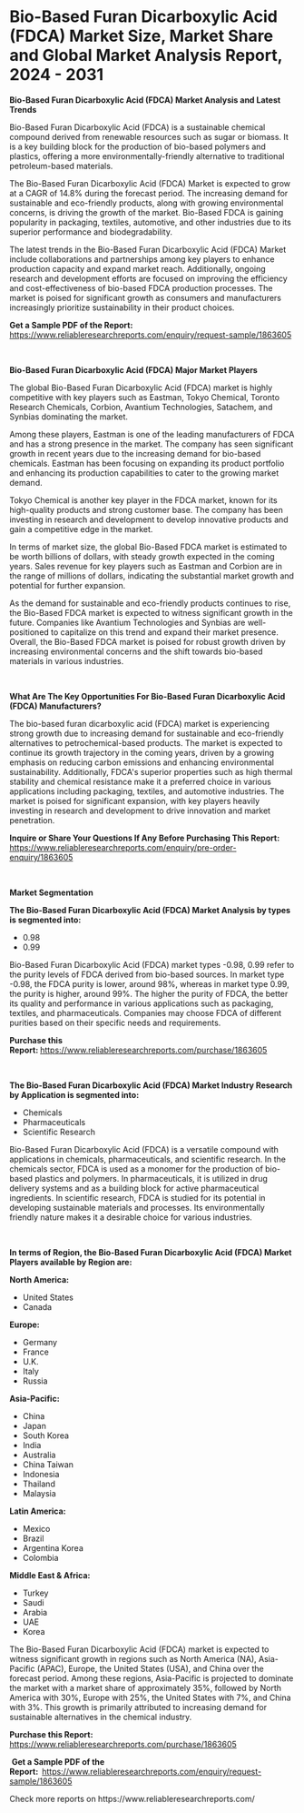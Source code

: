 <p><h1>Bio-Based Furan Dicarboxylic Acid (FDCA) Market Size, Market Share and Global Market Analysis Report, 2024 - 2031</h1></p><p><strong>Bio-Based Furan Dicarboxylic Acid (FDCA) Market Analysis and Latest Trends</strong></p>
<p><p>Bio-Based Furan Dicarboxylic Acid (FDCA) is a sustainable chemical compound derived from renewable resources such as sugar or biomass. It is a key building block for the production of bio-based polymers and plastics, offering a more environmentally-friendly alternative to traditional petroleum-based materials.</p><p>The Bio-Based Furan Dicarboxylic Acid (FDCA) Market is expected to grow at a CAGR of 14.8% during the forecast period. The increasing demand for sustainable and eco-friendly products, along with growing environmental concerns, is driving the growth of the market. Bio-Based FDCA is gaining popularity in packaging, textiles, automotive, and other industries due to its superior performance and biodegradability.</p><p>The latest trends in the Bio-Based Furan Dicarboxylic Acid (FDCA) Market include collaborations and partnerships among key players to enhance production capacity and expand market reach. Additionally, ongoing research and development efforts are focused on improving the efficiency and cost-effectiveness of bio-based FDCA production processes. The market is poised for significant growth as consumers and manufacturers increasingly prioritize sustainability in their product choices.</p></p>
<p><strong>Get a Sample PDF of the Report:&nbsp;</strong> <a href="https://www.reliableresearchreports.com/enquiry/request-sample/1863605">https://www.reliableresearchreports.com/enquiry/request-sample/1863605</a></p>
<p>&nbsp;</p>
<p><strong>Bio-Based Furan Dicarboxylic Acid (FDCA) Major Market Players</strong></p>
<p><p>The global Bio-Based Furan Dicarboxylic Acid (FDCA) market is highly competitive with key players such as Eastman, Tokyo Chemical, Toronto Research Chemicals, Corbion, Avantium Technologies, Satachem, and Synbias dominating the market. </p><p>Among these players, Eastman is one of the leading manufacturers of FDCA and has a strong presence in the market. The company has seen significant growth in recent years due to the increasing demand for bio-based chemicals. Eastman has been focusing on expanding its product portfolio and enhancing its production capabilities to cater to the growing market demand. </p><p>Tokyo Chemical is another key player in the FDCA market, known for its high-quality products and strong customer base. The company has been investing in research and development to develop innovative products and gain a competitive edge in the market. </p><p>In terms of market size, the global Bio-Based FDCA market is estimated to be worth billions of dollars, with steady growth expected in the coming years. Sales revenue for key players such as Eastman and Corbion are in the range of millions of dollars, indicating the substantial market growth and potential for further expansion.</p><p>As the demand for sustainable and eco-friendly products continues to rise, the Bio-Based FDCA market is expected to witness significant growth in the future. Companies like Avantium Technologies and Synbias are well-positioned to capitalize on this trend and expand their market presence. Overall, the Bio-Based FDCA market is poised for robust growth driven by increasing environmental concerns and the shift towards bio-based materials in various industries.</p></p>
<p>&nbsp;</p>
<p><strong>What Are The Key Opportunities For Bio-Based Furan Dicarboxylic Acid (FDCA) Manufacturers?</strong></p>
<p><p>The bio-based furan dicarboxylic acid (FDCA) market is experiencing strong growth due to increasing demand for sustainable and eco-friendly alternatives to petrochemical-based products. The market is expected to continue its growth trajectory in the coming years, driven by a growing emphasis on reducing carbon emissions and enhancing environmental sustainability. Additionally, FDCA's superior properties such as high thermal stability and chemical resistance make it a preferred choice in various applications including packaging, textiles, and automotive industries. The market is poised for significant expansion, with key players heavily investing in research and development to drive innovation and market penetration.</p></p>
<p><strong>Inquire or Share Your Questions If Any Before Purchasing This Report:</strong> <a href="https://www.reliableresearchreports.com/enquiry/pre-order-enquiry/1863605">https://www.reliableresearchreports.com/enquiry/pre-order-enquiry/1863605</a></p>
<p>&nbsp;</p>
<p><strong>Market Segmentation</strong></p>
<p><strong>The Bio-Based Furan Dicarboxylic Acid (FDCA) Market Analysis by types is segmented into:</strong></p>
<p><ul><li>0.98</li><li>0.99</li></ul></p>
<p><p>Bio-Based Furan Dicarboxylic Acid (FDCA) market types -0.98, 0.99 refer to the purity levels of FDCA derived from bio-based sources. In market type -0.98, the FDCA purity is lower, around 98%, whereas in market type 0.99, the purity is higher, around 99%. The higher the purity of FDCA, the better its quality and performance in various applications such as packaging, textiles, and pharmaceuticals. Companies may choose FDCA of different purities based on their specific needs and requirements.</p></p>
<p><strong>Purchase this Report:&nbsp;</strong><a href="https://www.reliableresearchreports.com/purchase/1863605">https://www.reliableresearchreports.com/purchase/1863605</a></p>
<p>&nbsp;</p>
<p><strong>The Bio-Based Furan Dicarboxylic Acid (FDCA) Market Industry Research by Application is segmented into:</strong></p>
<p><ul><li>Chemicals</li><li>Pharmaceuticals</li><li>Scientific Research</li></ul></p>
<p><p>Bio-Based Furan Dicarboxylic Acid (FDCA) is a versatile compound with applications in chemicals, pharmaceuticals, and scientific research. In the chemicals sector, FDCA is used as a monomer for the production of bio-based plastics and polymers. In pharmaceuticals, it is utilized in drug delivery systems and as a building block for active pharmaceutical ingredients. In scientific research, FDCA is studied for its potential in developing sustainable materials and processes. Its environmentally friendly nature makes it a desirable choice for various industries.</p></p>
<p>&nbsp;</p>
<p><strong>In terms of Region, the Bio-Based Furan Dicarboxylic Acid (FDCA) Market Players available by Region are:</strong></p>
<p>
    <p> <strong> North America: </strong>
        <ul>
            <li>United States</li>
            <li>Canada</li>
        </ul>
        </p> 
    <p> <strong> Europe: </strong>
        <ul>
            <li>Germany</li>
            <li>France</li>
            <li>U.K.</li>
            <li>Italy</li>
            <li>Russia</li>
        </ul>
        </p> 
    <p> <strong> Asia-Pacific: </strong>
        <ul>
            <li>China</li>
            <li>Japan</li>
            <li>South Korea</li>
            <li>India</li>
            <li>Australia</li>
            <li>China Taiwan</li>
            <li>Indonesia</li>
            <li>Thailand</li>
            <li>Malaysia</li>
        </ul>
        </p> 
    <p> <strong> Latin America: </strong>
        <ul>
            <li>Mexico</li>
            <li>Brazil</li>
            <li>Argentina Korea</li>
            <li>Colombia</li>
        </ul>
        </p> 
    <p> <strong> Middle East & Africa: </strong>
        <ul>
            <li>Turkey</li>
            <li>Saudi</li>
            <li>Arabia</li>
            <li>UAE</li>
            <li>Korea</li>
        </ul>
    </p>
    </p>
<p><p>The Bio-Based Furan Dicarboxylic Acid (FDCA) market is expected to witness significant growth in regions such as North America (NA), Asia-Pacific (APAC), Europe, the United States (USA), and China over the forecast period. Among these regions, Asia-Pacific is projected to dominate the market with a market share of approximately 35%, followed by North America with 30%, Europe with 25%, the United States with 7%, and China with 3%. This growth is primarily attributed to increasing demand for sustainable alternatives in the chemical industry.</p></p>
<p><strong>Purchase this Report: </strong><a href="https://www.reliableresearchreports.com/purchase/1863605">https://www.reliableresearchreports.com/purchase/1863605</a></p>
<p>&nbsp;<strong>Get a Sample PDF of the Report:&nbsp;&nbsp;</strong><a href="https://www.reliableresearchreports.com/enquiry/request-sample/1863605">https://www.reliableresearchreports.com/enquiry/request-sample/1863605</a></p>
<p><strong></strong></p>
<p>Check more reports on https://www.reliableresearchreports.com/</p>